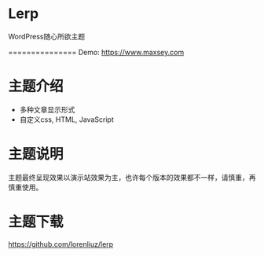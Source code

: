# Lerp

WordPress随心所欲主题

===============
Demo: https://www.maxsey.com

# 主题介绍

   * 多种文章显示形式
   * 自定义css, HTML, JavaScript
   
# 主题说明

主题最终呈现效果以演示站效果为主，也许每个版本的效果都不一样，请慎重，再慎重使用。

# 主题下载

https://github.com/lorenliuz/lerp
    
